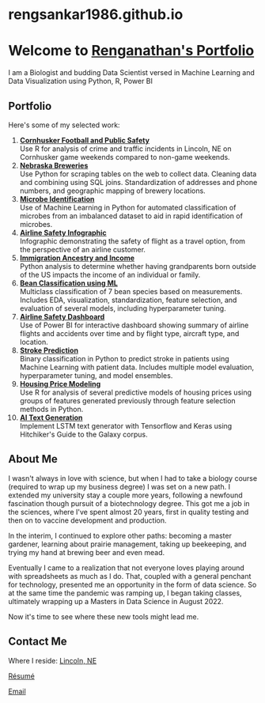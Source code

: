 # rengsankar1986.github.io

# Welcome to [**Renganathan's** Portfolio](https://rengsankar1986.github.io/)

I am a Biologist and budding Data Scientist versed in Machine Learning and Data Visualization using Python, R, Power BI

## Portfolio

Here's some of my selected work:
1. **[Cornhusker Football and Public Safety](https://github.com/ScottBreitbach/ScottBreitbach.github.io/tree/main/Portfolio-Projects/Football-Safety)**  
    Use R for analysis of crime and traffic incidents in Lincoln, NE on Cornhusker game weekends compared to non-game weekends.
1. **[Nebraska Breweries](https://github.com/ScottBreitbach/ScottBreitbach.github.io/tree/main/Portfolio-Projects/NE-Breweries)**  
    Use Python for scraping tables on the web to collect data. Cleaning data and combining using SQL joins. Standardization of addresses and phone numbers, and geographic mapping of brewery locations.
1. **[Microbe Identification](https://github.com/ScottBreitbach/ScottBreitbach.github.io/tree/main/Portfolio-Projects/Microbe-Identification)**  
    Use of Machine Learning in Python for automated classification of microbes from an imbalanced dataset to aid in rapid identification of microbes.
1. **[Airline Safety Infographic](https://github.com/ScottBreitbach/ScottBreitbach.github.io/tree/main/Portfolio-Projects/Airline-Infographic)**  
    Infographic demonstrating the safety of flight as a travel option, from the perspective of an airline customer.
1. **[Immigration Ancestry and Income](https://github.com/ScottBreitbach/ScottBreitbach.github.io/tree/main/Portfolio-Projects/Income-Ancestry)**  
    Python analysis to determine whether having grandparents born outside of the US impacts the income of an individual or family.
1. **[Bean Classification using ML](https://github.com/ScottBreitbach/ScottBreitbach.github.io/tree/main/Portfolio-Projects/Beans-Classification)**  
    Multiclass classification of 7 bean species based on measurements. Includes EDA, visualization, standardization, feature selection, and evaluation of several models, including hyperparameter tuning.
1. **[Airline Safety Dashboard](https://github.com/ScottBreitbach/ScottBreitbach.github.io/tree/main/Portfolio-Projects/Airline-Dashboard)**  
    Use of Power BI for interactive dashboard showing summary of airline flights and accidents over time and by flight type, aircraft type, and location.
1. **[Stroke Prediction](https://github.com/ScottBreitbach/ScottBreitbach.github.io/tree/main/Portfolio-Projects/Stroke-Prediction)**  
    Binary classification in Python to predict stroke in patients using Machine Learning with patient data. Includes multiple model evaluation, hyperparameter tuning, and model ensembles.
1. **[Housing Price Modeling](https://github.com/ScottBreitbach/ScottBreitbach.github.io/tree/main/Portfolio-Projects/Housing-Prices)**  
    Use R for analysis of several predictive models of housing prices using groups of features generated previously through feature selection methods in Python.
1. **[AI Text Generation](https://github.com/ScottBreitbach/ScottBreitbach.github.io/tree/main/Portfolio-Projects/Text-Generation)**  
    Implement LSTM text generator with Tensorflow and Keras using Hitchiker's Guide to the Galaxy corpus.


## About Me

I wasn't always in love with science, but when I had to take a biology course (required to wrap up my business degree) I was set on a new path. I extended my university stay a couple more years, following a newfound fascination though pursuit of a biotechnology degree. This got me a job in the sciences, where I've spent almost 20 years, first in quality testing and then on to vaccine development and production.

In the interim, I continued to explore other paths: becoming a master gardener, learning about prairie management, taking up beekeeping, and trying my hand at brewing beer and even mead.

Eventually I came to a realization that not everyone loves playing around with spreadsheets as much as I do. That, coupled with a general penchant for technology, presented me an opportunity in the form of data science. So at the same time the pandemic was ramping up, I began taking classes, ultimately wrapping up a Masters in Data Science in August 2022.

Now it's time to see where these new tools might lead me.

## Contact Me

Where I reside: <a href="https://goo.gl/maps/AmrskHZBU2FpQ6gb8" target="_blank" rel="noopener noreferrer">Lincoln, NE</a>

<a href="https://scottbreitbach.github.io/Resume/ScottBreitbach-Resume.html" target="_blank" rel="noopener noreferrer">Résumé</a>

<a href="mailto: scott.breitbach@gmail.com" target="_blank" rel="noopener noreferrer">Email</a>
